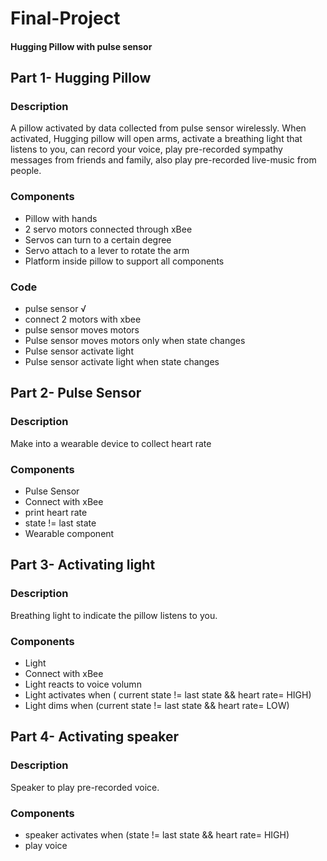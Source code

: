 # Final-Project
#### Hugging Pillow with pulse sensor

## Part 1- Hugging Pillow
### Description  
A pillow activated by data collected from pulse sensor wirelessly. When activated, Hugging pillow will open arms, activate a breathing light that listens to you, can record your voice, play pre-recorded sympathy messages from friends and family, also play pre-recorded live-music from people.
 
### Components
* Pillow with hands
* 2 servo motors connected through xBee 
* Servos can turn to a certain degree
* Servo attach to a lever to rotate the arm
* Platform inside pillow to support all components
### Code
* pulse sensor √
* connect 2 motors with xbee
* pulse sensor moves motors
* Pulse sensor moves motors only when state changes
* Pulse sensor activate light
* Pulse sensor activate light when state changes
 

## Part 2- Pulse Sensor
### Description 
Make into a wearable device to collect heart rate

### Components
* Pulse Sensor
* Connect with xBee
* print heart rate
* state != last state
* Wearable component


## Part 3- Activating light 
### Description 
Breathing light to indicate the pillow listens to you. 

### Components
* Light
* Connect with xBee
* Light reacts to voice volumn
* Light activates when ( current state != last state && heart rate= HIGH)
* Light dims when (current state != last state && heart rate= LOW)


## Part 4- Activating speaker
### Description 
Speaker to play pre-recorded voice.

### Components
* speaker activates when (state != last state && heart rate= HIGH)
* play voice
 
